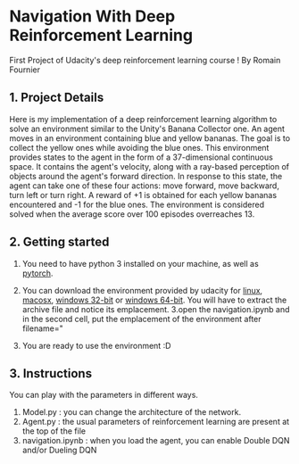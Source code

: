 # Navigation With Deep Reinforcement Learning
 First Project of Udacity's deep reinforcement learning course !
By Romain Fournier

## 1. Project Details
 Here is my implementation of a deep reinforcement learning algorithm to solve an environment similar to the Unity's Banana Collector one. An agent moves in an environment containing blue and yellow bananas. The goal is to collect the yellow ones while avoiding the blue ones. This environment provides states to the agent in the form of a 37-dimensional continuous space. It contains the agent's velocity, along with a ray-based perception of objects around the agent's forward direction. In response to this state, the agent can take one of these four actions: move forward, move backward, turn left or turn right. A reward of +1 is obtained for each yellow bananas encountered and -1 for the blue ones. The environment is considered solved when the average score over 100 episodes overreaches 13.

## 2. Getting started 
 1. You need to have python 3 installed on your machine, as well as [pytorch](https://pytorch.org/). 
 2. You can download the environment provided by udacity for [linux](https://s3-us-west-1.amazonaws.com/udacity-drlnd/P1/Banana/Banana_Linux.zip), [macosx](https://s3-us-west-1.amazonaws.com/udacity-drlnd/P1/Banana/Banana.app.zip), [windows 32-bit](https://s3-us-west-1.amazonaws.com/udacity-drlnd/P1/Banana/Banana_Windows_x86.zip) or [windows 64-bit](https://s3-us-west-1.amazonaws.com/udacity-drlnd/P1/Banana/Banana_Windows_x86_64.zip).
 You will have to extract the archive file and notice its emplacement.
 3.open the navigation.ipynb and in the second cell, put the emplacement of the environment after filename="

 4. You are ready to use the environment :D
 
## 3. Instructions
 You can play with the parameters in different ways. 
 1. Model.py : you can change the architecture of the network. 
 2. Agent.py : the usual parameters of reinforcement learning are present at the top of the file
 3. navigation.ipynb : when you load the agent, you can enable Double DQN and/or Dueling DQN
 